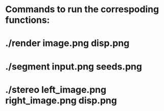 # Commands to run the correspoding functions:
# 
# ./render image.png disp.png
# ./segment input.png seeds.png
# ./stereo left_image.png right_image.png disp.png